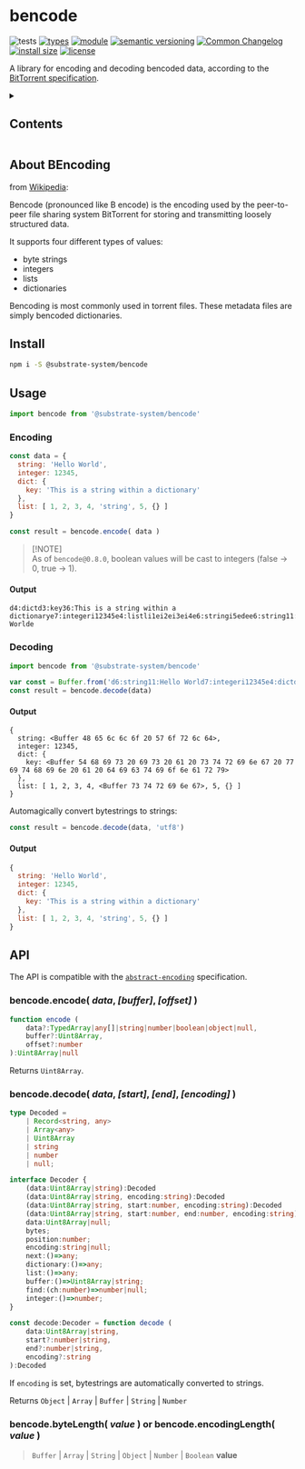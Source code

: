 # bencode

![tests](https://github.com/substrate-system/node-bencode/actions/workflows/nodejs.yml/badge.svg)
[![types](https://img.shields.io/npm/types/@substrate-system/bencode?style=flat-square)](README.md)
[![module](https://img.shields.io/badge/module-ESM%2FCJS-blue?style=flat-square)](README.md)
[![semantic versioning](https://img.shields.io/badge/semver-2.0.0-blue?logo=semver&style=flat-square)](https://semver.org/)
[![Common Changelog](https://nichoth.github.io/badge/common-changelog.svg)](./CHANGELOG.md)
[![install size](https://flat.badgen.net/packagephobia/install/@substrate-system/bencode?cache-control=no-cache)](https://packagephobia.com/result?p=@substrate-system/bencode)
[![license](https://img.shields.io/badge/license-MIT-brightgreen.svg?style=flat-square)](LICENSE)

A library for encoding and decoding bencoded data,
according to the [BitTorrent specification](http://www.bittorrent.org/beps/bep_0003.html).

<details><summary><h2>Contents</h2></summary>

<!-- toc -->

- [About BEncoding](#about-bencoding)
- [Install](#install)
- [Usage](#usage)
  * [Encoding](#encoding)
  * [Decoding](#decoding)
- [API](#api)
  * [bencode.encode( *data*, *[buffer]*, *[offset]* )](#bencodeencode-data-buffer-offset-)
  * [bencode.decode( *data*, *[start]*, *[end]*, *[encoding]* )](#bencodedecode-data-start-end-encoding-)
  * [bencode.byteLength( *value* ) or bencode.encodingLength( *value* )](#bencodebytelength-value--or-bencodeencodinglength-value-)

<!-- tocstop -->

</details>

## About BEncoding

from [Wikipedia](https://en.wikipedia.org/wiki/Bencoding):

Bencode (pronounced like B encode) is the encoding used by the peer-to-peer
file sharing system BitTorrent for storing and transmitting loosely structured data.

It supports four different types of values:
- byte strings
- integers
- lists
- dictionaries

Bencoding is most commonly used in torrent files.
These metadata files are simply bencoded dictionaries.

## Install

```sh
npm i -S @substrate-system/bencode
```

## Usage

```js
import bencode from '@substrate-system/bencode'
```

### Encoding

```js
const data = {
  string: 'Hello World',
  integer: 12345,
  dict: {
    key: 'This is a string within a dictionary'
  },
  list: [ 1, 2, 3, 4, 'string', 5, {} ]
}

const result = bencode.encode( data )
```

>
> [!NOTE]  
> As of `bencode@0.8.0`, boolean values will be cast to integers (false -> 0, true -> 1).
>


#### Output

```
d4:dictd3:key36:This is a string within a dictionarye7:integeri12345e4:listli1ei2ei3ei4e6:stringi5edee6:string11:Hello Worlde
```

### Decoding

```js
import bencode from '@substrate-system/bencode'

var const = Buffer.from('d6:string11:Hello World7:integeri12345e4:dictd3:key36:This is a string within a dictionarye4:listli1ei2ei3ei4e6:stringi5edeee')
const result = bencode.decode(data)
```

#### Output

```
{
  string: <Buffer 48 65 6c 6c 6f 20 57 6f 72 6c 64>,
  integer: 12345,
  dict: {
    key: <Buffer 54 68 69 73 20 69 73 20 61 20 73 74 72 69 6e 67 20 77 69 74 68 69 6e 20 61 20 64 69 63 74 69 6f 6e 61 72 79>
  },
  list: [ 1, 2, 3, 4, <Buffer 73 74 72 69 6e 67>, 5, {} ]
}
```

Automagically convert bytestrings to strings:

```js
const result = bencode.decode(data, 'utf8')
```

#### Output

```js
{
  string: 'Hello World',
  integer: 12345,
  dict: {
    key: 'This is a string within a dictionary'
  },
  list: [ 1, 2, 3, 4, 'string', 5, {} ]
}
```

## API

The API is compatible with the [`abstract-encoding`](https://github.com/mafintosh/abstract-encoding) specification.

### bencode.encode( *data*, *[buffer]*, *[offset]* )

```ts
function encode (
    data?:TypedArray|any[]|string|number|boolean|object|null,
    buffer?:Uint8Array,
    offset?:number
):Uint8Array|null
```

Returns `Uint8Array`.

### bencode.decode( *data*, *[start]*, *[end]*, *[encoding]* )

```ts
type Decoded =
    | Record<string, any>
    | Array<any>
    | Uint8Array
    | string
    | number
    | null;

interface Decoder {
    (data:Uint8Array|string):Decoded
    (data:Uint8Array|string, encoding:string):Decoded
    (data:Uint8Array|string, start:number, encoding:string):Decoded
    (data:Uint8Array|string, start:number, end:number, encoding:string):Decoded
    data:Uint8Array|null;
    bytes;
    position:number;
    encoding:string|null;
    next:()=>any;
    dictionary:()=>any;
    list:()=>any;
    buffer:()=>Uint8Array|string;
    find:(ch:number)=>number|null;
    integer:()=>number;
}

const decode:Decoder = function decode (
    data:Uint8Array|string,
    start?:number|string,
    end?:number|string,
    encoding?:string
):Decoded
```

If `encoding` is set, bytestrings are automatically converted to strings.

Returns `Object` | `Array` | `Buffer` | `String` | `Number`

### bencode.byteLength( *value* ) or bencode.encodingLength( *value* )

> `Buffer` | `Array` | `String` | `Object` | `Number` | `Boolean` __value__
